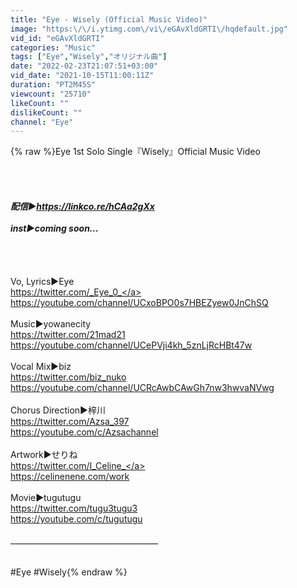 ```yaml
---
title: "Eye - Wisely (Official Music Video)"
image: "https:\/\/i.ytimg.com\/vi\/eGAvXldGRTI\/hqdefault.jpg"
vid_id: "eGAvXldGRTI"
categories: "Music"
tags: ["Eye","Wisely","オリジナル曲"]
date: "2022-02-23T21:07:51+03:00"
vid_date: "2021-10-15T11:00:11Z"
duration: "PT2M45S"
viewcount: "25710"
likeCount: ""
dislikeCount: ""
channel: "Eye"
---
```

{% raw %}Eye 1st Solo Single『Wisely』Official Music Video<br /><br /><br />_____________________________________<br /><br />配信▶<a rel="nofollow" target="blank" href="https://linkco.re/hCAa2gXx">https://linkco.re/hCAa2gXx</a><br /><br />inst▶︎coming soon...<br /><br />_____________________________________<br /><br /><br />Vo, Lyrics▶︎Eye<br /><a rel="nofollow" target="blank" href="https://twitter.com/_Eye_0_">https://twitter.com/_Eye_0_</a><br /><a rel="nofollow" target="blank" href="https://youtube.com/channel/UCxoBPO0s7HBEZyew0JnChSQ">https://youtube.com/channel/UCxoBPO0s7HBEZyew0JnChSQ</a><br /><br />Music▶︎yowanecity<br /><a rel="nofollow" target="blank" href="https://twitter.com/21mad21">https://twitter.com/21mad21</a><br /><a rel="nofollow" target="blank" href="https://youtube.com/channel/UCePVji4kh_5znLjRcHBt47w">https://youtube.com/channel/UCePVji4kh_5znLjRcHBt47w</a><br /><br />Vocal Mix▶︎biz<br /><a rel="nofollow" target="blank" href="https://twitter.com/biz_nuko">https://twitter.com/biz_nuko</a><br /><a rel="nofollow" target="blank" href="https://youtube.com/channel/UCRcAwbCAwGh7nw3hwvaNVwg">https://youtube.com/channel/UCRcAwbCAwGh7nw3hwvaNVwg</a><br /><br />Chorus Direction▶︎梓川<br /><a rel="nofollow" target="blank" href="https://twitter.com/Azsa_397">https://twitter.com/Azsa_397</a><br /><a rel="nofollow" target="blank" href="https://youtube.com/c/Azsachannel">https://youtube.com/c/Azsachannel</a><br /><br />Artwork▶︎せりね<br /><a rel="nofollow" target="blank" href="https://twitter.com/I_Celine_">https://twitter.com/I_Celine_</a><br /><a rel="nofollow" target="blank" href="https://celinenene.com/work">https://celinenene.com/work</a><br /><br />Movie▶︎tugutugu<br /><a rel="nofollow" target="blank" href="https://twitter.com/tugu3tugu3">https://twitter.com/tugu3tugu3</a><br /><a rel="nofollow" target="blank" href="https://youtube.com/c/tugutugu">https://youtube.com/c/tugutugu</a><br /><br />_____________________________________<br /><br /><br />#Eye #Wisely{% endraw %}
